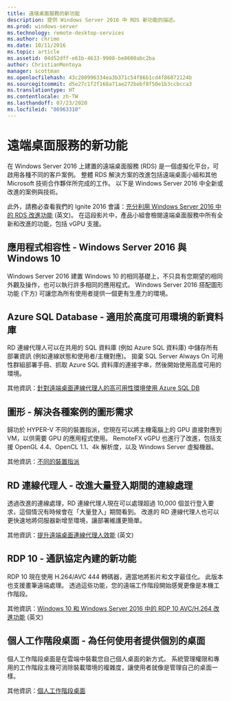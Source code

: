 ```yaml
---
title: 遠端桌面服務的新功能
description: 提供 Windows Server 2016 中 RDS 新功能的描述。
ms.prod: windows-server
ms.technology: remote-desktop-services
ms.author: chrimo
ms.date: 10/11/2016
ms.topic: article
ms.assetid: 04d52dff-e61b-4633-9908-be8600abc2ba
author: ChristianMontoya
manager: scottman
ms.openlocfilehash: 43c280996334ea3b371c54f86b1cd4f86072124b
ms.sourcegitcommit: d5e27c1f2f168a71ae272bebf8f50e1b3ccbcca3
ms.translationtype: HT
ms.contentlocale: zh-TW
ms.lasthandoff: 07/23/2020
ms.locfileid: "86963310"
---
```

# <a name="whats-new-in-remote-desktop-services"></a>遠端桌面服務的新功能

在 Windows Server 2016 上建置的遠端桌面服務 (RDS) 是一個虛擬化平台，可啟用各種不同的客戶案例。 整體 RDS 解決方案的改進包括遠端桌面小組和其他 Microsoft 技術合作夥伴所完成的工作。 以下是 Windows Server 2016 中全新或改進的案例與技術。

此外，請務必查看我們的 Ignite 2016 會議：[充分利用 Windows Server 2016 中的 RDS 改進功能](https://channel9.msdn.com/Events/Ignite/2016/BRK3098) \(英文\)。 在這段影片中，產品小組會檢閱遠端桌面服務中所有全新和改進的功能，包括 vGPU 支援。 

## <a name="app-compatibility---windows-server-2016-and-windows-10"></a>應用程式相容性 - Windows Server 2016 與 Windows 10
Windows Server 2016 建置 Windows 10 的相同基礎上，不只具有您期望的相同外觀及操作，也可以執行許多相同的應用程式。 Windows Server 2016 搭配圖形功能 (下方) 可讓您為所有使用者提供一個更有生產力的環境。 

## <a name="azure-sql-database---the-new-database-for-your-highly-available-environment"></a>Azure SQL Database - 適用於高度可用環境的新資料庫
RD 連線代理人可以在共用的 SQL 資料庫 (例如 Azure SQL 資料庫) 中儲存所有部署資訊 (例如連線狀態和使用者/主機對應)。 拋棄 SQL Server Always On 可用性群組部署手冊、抓取 Azure SQL 資料庫的連接字串，然後開始使用高度可用的環境。

其他資訊：[針對遠端桌面連線代理人的高可用性環境使用 Azure SQL DB](https://techcommunity.microsoft.com/t5/microsoft-security-and/new-windows-server-2016-capability-use-azure-sql-db-for-your/ba-p/249787)

## <a name="graphics---solving-graphics-needs-across-various-scenarios"></a>圖形 - 解決各種案例的圖形需求
歸功於 HYPER-V 不同的裝置指派，您現在可以將主機電腦上的 GPU 直接對應到 VM，以供需要 GPU 的應用程式使用。 RemoteFX vGPU 也進行了改進，包括支援 OpenGL 4.4、OpenCL 1.1、4k 解析度，以及 Windows Server 虛擬機器。

其他資訊：[不同的裝置指派](https://techcommunity.microsoft.com/t5/virtualization/bg-p/Virtualization)

## <a name="rd-connection-broker---improved-connection-handling-during-logon-storms"></a>RD 連線代理人 - 改進大量登入期間的連線處理
透過改進的連線處理，RD 連線代理人現在可以處理超過 10,000 個並行登入要求，這個情況有時候會在「大量登入」期間看到。 改進的 RD 連線代理人也可以更快速地將伺服器新增至環境，讓部署維護更簡單。

其他資訊：[提升遠端桌面連線代理人效能](https://techcommunity.microsoft.com/t5/microsoft-security-and/improved-remote-desktop-connection-broker-performance-with/ba-p/249559) \(英文\)

## <a name="rdp-10---new-capabilities-built-into-the-protocol"></a>RDP 10 - 通訊協定內建的新功能
RDP 10 現在使用 H.264/AVC 444 轉碼器，適當地將影片和文字最佳化。 此版本也支援畫筆遠端處理。 透過這些功能，您的遠端工作階段開始感覺更像是本機工作階段。  

其他資訊：[Windows 10 和 Windows Server 2016 中的 RDP 10 AVC/H.264 改進功能](https://techcommunity.microsoft.com/t5/microsoft-security-and/remote-desktop-protocol-rdp-10-avc-h-264-improvements-in-windows/ba-p/249588) \(英文\)

## <a name="personal-session-desktops---providing-individual-desktops-to-any-end-user"></a>個人工作階段桌面 - 為任何使用者提供個別的桌面
個人工作階段桌面是在雲端中裝載您自己個人桌面的新方式。 系統管理權限和專用的工作階段主機可消除裝載環境的複雜度，讓使用者就像是管理自己的桌面一樣。

其他資訊：[個人工作階段桌面](rds-personal-session-desktops.md)
